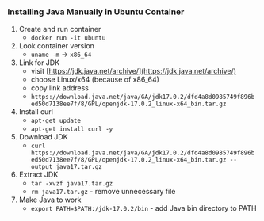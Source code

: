 ### Installing Java Manually in Ubuntu Container

1. Create and run container
   - `docker run -it ubuntu`
2. Look container version
   - `uname -m` -> `x86_64`
3. Link for JDK 
   - visit [https://jdk.java.net/archive/](https://jdk.java.net/archive/)
   - choose Linux/x64 (because of x86_64)
   - copy link address
   - `https://download.java.net/java/GA/jdk17.0.2/dfd4a8d0985749f896bed50d7138ee7f/8/GPL/openjdk-17.0.2_linux-x64_bin.tar.gz`
4. Install curl
   - `apt-get update`
   - `apt-get install curl -y`
5. Download JDK
   - `curl https://download.java.net/java/GA/jdk17.0.2/dfd4a8d0985749f896bed50d7138ee7f/8/GPL/openjdk-17.0.2_linux-x64_bin.tar.gz --output java17.tar.gz`
6. Extract JDK
   - `tar -xvzf java17.tar.gz`
   - `rm java17.tar.gz` - remove unnecessary file
7. Make Java to work
   - `export PATH=$PATH:/jdk-17.0.2/bin` - add Java bin directory to PATH  

